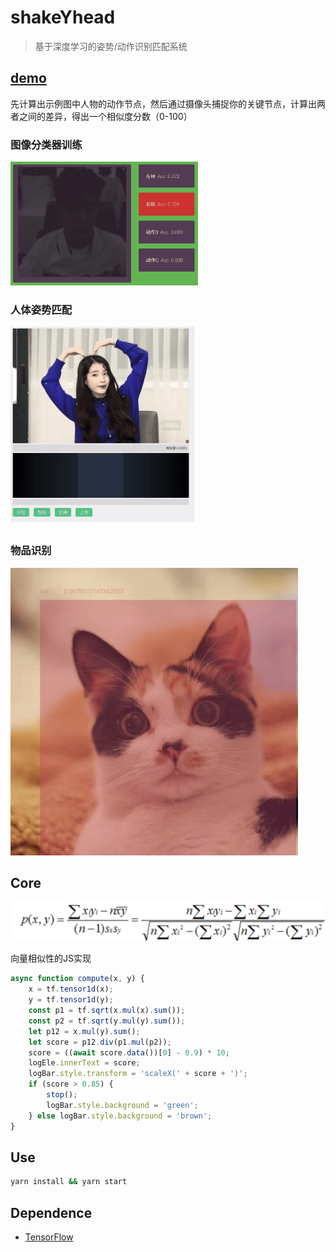 # shakeYhead
> 基于深度学习的姿势/动作识别匹配系统

## [demo](https://browniu.gitee.io/more/tf/)

先计算出示例图中人物的动作节点，然后通过摄像头捕捉你的关键节点，计算出两者之间的差异，得出一个相似度分数（0-100）

### 图像分类器训练
![demo](./static/xzqxl.gif)

### 人体姿势匹配
![demo](./static/shakeYhead.demo.gif)

### 物品识别
![demo](./static/car.png)

## Core

![向量相似性](./static/xlxsx.png)

向量相似性的JS实现

```JavaScript
async function compute(x, y) {
    x = tf.tensor1d(x);
    y = tf.tensor1d(y);
    const p1 = tf.sqrt(x.mul(x).sum());
    const p2 = tf.sqrt(y.mul(y).sum());
    let p12 = x.mul(y).sum();
    let score = p12.div(p1.mul(p2));
    score = ((await score.data())[0] - 0.9) * 10;
    logEle.innerText = score;
    logBar.style.transform = 'scaleX(' + score + ')';
    if (score > 0.85) {
        stop();
        logBar.style.background = 'green';
    } else logBar.style.background = 'brown';
}
```

## Use
```bash
yarn install && yarn start
```

## Dependence
* [TensorFlow](https://www.tensorflow.org/js)

